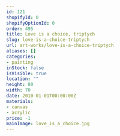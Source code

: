 ```yaml
---
id: 121
shopifyId: 0
shopifyOptionId: 0
order: 495
title: Love is a choice, triptych
slug: love-is-a-choice-triptych
url: art-works/love-is-a-choice-triptych
aliases: []
categories:
- painting
inStock: false
isVisible: true
location: ""
height: 80
width: 70
date: 2010-01-01T00:00:00Z
materials:
- canvas
- acrylic
price: -1
mainImage: love_is_a_choice.jpg
---
```

